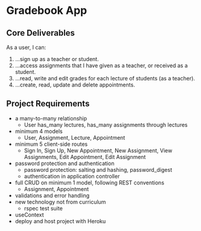 # Gradebook App

## Core Deliverables

As a user, I can:
1. ...sign up as a teacher or student.
2. ...access assignments that I have given as a teacher, or received as a student.
3. ...read, write and edit grades for each lecture of students (as a teacher).
4. ...create, read, update and delete appointments.

## Project Requirements
* a many-to-many relationship
  - User has_many lectures, has_many assignments through lectures
* minimum 4 models
  - User, Assignment, Lecture, Appointment
* minimum 5 client-side routes
  - Sign In, Sign Up, New Appointment, New Assignment, View Assignments, Edit Appointment, Edit Assignment
* password protection and authentication
  - password protection: salting and hashing, password_digest
  - authentication in application controller
* full CRUD on minimum 1 model, following REST conventions
  - Assignment, Appointment
* validations and error handling
* new technology not from curriculum
  - rspec test suite
* useContext
* deploy and host project with Heroku